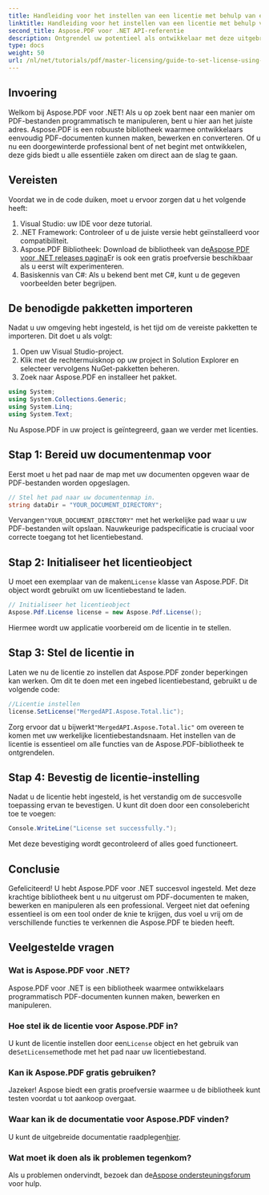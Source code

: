 ```yaml
---
title: Handleiding voor het instellen van een licentie met behulp van een ingebedde bron
linktitle: Handleiding voor het instellen van een licentie met behulp van een ingebedde bron
second_title: Aspose.PDF voor .NET API-referentie
description: Ontgrendel uw potentieel als ontwikkelaar met deze uitgebreide gids voor Aspose.PDF voor .NET. Leer hoe u moeiteloos PDF-documenten programmatisch kunt maken, bewerken en manipuleren. Deze tutorial behandelt vereisten en stapsgewijze instructies.
type: docs
weight: 50
url: /nl/net/tutorials/pdf/master-licensing/guide-to-set-license-using-embedded-resource/
---
```

## Invoering

Welkom bij Aspose.PDF voor .NET! Als u op zoek bent naar een manier om PDF-bestanden programmatisch te manipuleren, bent u hier aan het juiste adres. Aspose.PDF is een robuuste bibliotheek waarmee ontwikkelaars eenvoudig PDF-documenten kunnen maken, bewerken en converteren. Of u nu een doorgewinterde professional bent of net begint met ontwikkelen, deze gids biedt u alle essentiële zaken om direct aan de slag te gaan.

## Vereisten

Voordat we in de code duiken, moet u ervoor zorgen dat u het volgende heeft:

1. Visual Studio: uw IDE voor deze tutorial.
2. .NET Framework: Controleer of u de juiste versie hebt geïnstalleerd voor compatibiliteit.
3.  Aspose.PDF Bibliotheek: Download de bibliotheek van de[Aspose PDF voor .NET releases pagina](https://releases.aspose.com/pdf/net/)Er is ook een gratis proefversie beschikbaar als u eerst wilt experimenteren.
4. Basiskennis van C#: Als u bekend bent met C#, kunt u de gegeven voorbeelden beter begrijpen.

## De benodigde pakketten importeren

Nadat u uw omgeving hebt ingesteld, is het tijd om de vereiste pakketten te importeren. Dit doet u als volgt:

1. Open uw Visual Studio-project.
2. Klik met de rechtermuisknop op uw project in Solution Explorer en selecteer vervolgens NuGet-pakketten beheren.
3. Zoek naar Aspose.PDF en installeer het pakket.

```csharp
using System;
using System.Collections.Generic;
using System.Linq;
using System.Text;
```

Nu Aspose.PDF in uw project is geïntegreerd, gaan we verder met licenties.

## Stap 1: Bereid uw documentenmap voor

Eerst moet u het pad naar de map met uw documenten opgeven waar de PDF-bestanden worden opgeslagen.

```csharp
// Stel het pad naar uw documentenmap in.
string dataDir = "YOUR_DOCUMENT_DIRECTORY";
```

 Vervangen`"YOUR_DOCUMENT_DIRECTORY"` met het werkelijke pad waar u uw PDF-bestanden wilt opslaan. Nauwkeurige padspecificatie is cruciaal voor correcte toegang tot het licentiebestand.

## Stap 2: Initialiseer het licentieobject

 U moet een exemplaar van de maken`License` klasse van Aspose.PDF. Dit object wordt gebruikt om uw licentiebestand te laden.

```csharp
// Initialiseer het licentieobject
Aspose.Pdf.License license = new Aspose.Pdf.License();
```

Hiermee wordt uw applicatie voorbereid om de licentie in te stellen.

## Stap 3: Stel de licentie in

Laten we nu de licentie zo instellen dat Aspose.PDF zonder beperkingen kan werken. Om dit te doen met een ingebed licentiebestand, gebruikt u de volgende code:

```csharp
//Licentie instellen
license.SetLicense("MergedAPI.Aspose.Total.lic");
```

 Zorg ervoor dat u bijwerkt`"MergedAPI.Aspose.Total.lic"` om overeen te komen met uw werkelijke licentiebestandsnaam. Het instellen van de licentie is essentieel om alle functies van de Aspose.PDF-bibliotheek te ontgrendelen.

## Stap 4: Bevestig de licentie-instelling

Nadat u de licentie hebt ingesteld, is het verstandig om de succesvolle toepassing ervan te bevestigen. U kunt dit doen door een consolebericht toe te voegen:

```csharp
Console.WriteLine("License set successfully.");
```

Met deze bevestiging wordt gecontroleerd of alles goed functioneert.

## Conclusie

Gefeliciteerd! U hebt Aspose.PDF voor .NET succesvol ingesteld. Met deze krachtige bibliotheek bent u nu uitgerust om PDF-documenten te maken, bewerken en manipuleren als een professional. Vergeet niet dat oefening essentieel is om een tool onder de knie te krijgen, dus voel u vrij om de verschillende functies te verkennen die Aspose.PDF te bieden heeft.

## Veelgestelde vragen

### Wat is Aspose.PDF voor .NET?
Aspose.PDF voor .NET is een bibliotheek waarmee ontwikkelaars programmatisch PDF-documenten kunnen maken, bewerken en manipuleren.

### Hoe stel ik de licentie voor Aspose.PDF in?
 U kunt de licentie instellen door een`License` object en het gebruik van de`SetLicense`methode met het pad naar uw licentiebestand.

### Kan ik Aspose.PDF gratis gebruiken?
Jazeker! Aspose biedt een gratis proefversie waarmee u de bibliotheek kunt testen voordat u tot aankoop overgaat.

### Waar kan ik de documentatie voor Aspose.PDF vinden?
 U kunt de uitgebreide documentatie raadplegen[hier](https://reference.aspose.com/pdf/net/).

### Wat moet ik doen als ik problemen tegenkom?
 Als u problemen ondervindt, bezoek dan de[Aspose ondersteuningsforum](https://forum.aspose.com/c/pdf/10) voor hulp.